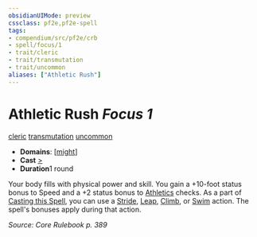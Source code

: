 ```yaml
---
obsidianUIMode: preview
cssclass: pf2e,pf2e-spell
tags:
- compendium/src/pf2e/crb
- spell/focus/1
- trait/cleric
- trait/transmutation
- trait/uncommon
aliases: ["Athletic Rush"]
---
```

# Athletic Rush *Focus 1*   
[cleric](../../rules/traits/cleric.md)  [transmutation](../../rules/traits/transmutation.md)  [uncommon](../../rules/traits/uncommon.md)  

- **Domains**: [[might](../setting/domains.md#Might)]
- **Cast** [>](../../rules/core-rulebook/chapter-9-playing-the-game.md#Actions "Single Action") 
- **Duration**1 round

Your body fills with physical power and skill. You gain a +10-foot status bonus to Speed and a +2 status bonus to [Athletics](../skills.md#Athletics) checks. As a part of [Casting this Spell](../../rules/actions/cast-a-spell.md), you can use a [Stride](../../rules/actions/stride.md), [Leap](../../rules/actions/leap.md), [Climb](../../rules/actions/climb.md), or [Swim](../../rules/actions/swim.md) action. The spell's bonuses apply during that action.

*Source: Core Rulebook p. 389*
